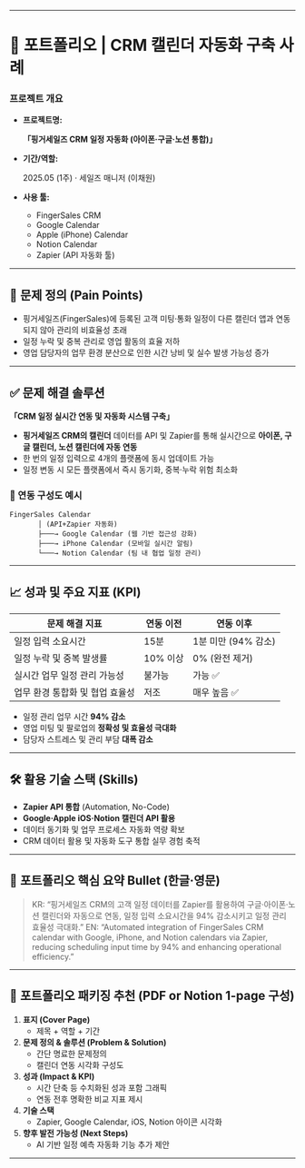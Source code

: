 
---


# **📆 포트폴리오 | CRM 캘린더 자동화 구축 사례**


### **프로젝트 개요**

- **프로젝트명:**

    **「핑거세일즈 CRM 일정 자동화 (아이폰·구글·노션 통합)」**

- **기간/역할:**

    2025.05 (1주) · 세일즈 매니저 (이채원)

- **사용 툴:**
    - FingerSales CRM
    - Google Calendar
    - Apple (iPhone) Calendar
    - Notion Calendar
    - Zapier (API 자동화 툴)

---


## **🚩 문제 정의 (Pain Points)**

- 핑거세일즈(FingerSales)에 등록된 고객 미팅·통화 일정이 다른 캘린더 앱과 연동되지 않아 관리의 비효율성 초래
- 일정 누락 및 중복 관리로 영업 활동의 효율 저하
- 영업 담당자의 업무 환경 분산으로 인한 시간 낭비 및 실수 발생 가능성 증가

---


## **✅ 문제 해결 솔루션**


**「CRM 일정 실시간 연동 및 자동화 시스템 구축」**

- **핑거세일즈 CRM의 캘린더** 데이터를 API 및 Zapier를 통해 실시간으로 **아이폰, 구글 캘린더, 노션 캘린더에 자동 연동**
- 한 번의 일정 입력으로 4개의 플랫폼에 동시 업데이트 가능
- 일정 변동 시 모든 플랫폼에서 즉시 동기화, 중복·누락 위험 최소화

### **📲 연동 구성도 예시**


```plain text
FingerSales Calendar
       │ (API+Zapier 자동화)
       ├───→ Google Calendar (웹 기반 접근성 강화)
       ├───→ iPhone Calendar (모바일 실시간 알림)
       └───→ Notion Calendar (팀 내 협업 일정 관리)
```


---


## **📈 성과 및 주요 지표 (KPI)**


| **문제 해결 지표**       | **연동 이전** | **연동 이후**      |
| ------------------ | --------- | -------------- |
| 일정 입력 소요시간         | 15분       | 1분 미만 (94% 감소) |
| 일정 누락 및 중복 발생률     | 10% 이상    | 0% (완전 제거)     |
| 실시간 업무 일정 관리 가능성   | 불가능       | 가능 ✅           |
| 업무 환경 통합화 및 협업 효율성 | 저조        | 매우 높음 ✅        |

- 일정 관리 업무 시간 **94% 감소**
- 영업 미팅 및 팔로업의 **정확성 및 효율성 극대화**
- 담당자 스트레스 및 관리 부담 **대폭 감소**

---


## **🛠 활용 기술 스택 (Skills)**

- **Zapier API 통합** (Automation, No-Code)
- **Google·Apple iOS·Notion 캘린더 API 활용**
- 데이터 동기화 및 업무 프로세스 자동화 역량 확보
- CRM 데이터 활용 및 자동화 도구 통합 실무 경험 축적

---


## **🌟 포트폴리오 핵심 요약 Bullet (한글·영문)**

> KR:
> “핑거세일즈 CRM의 고객 일정 데이터를 Zapier를 활용하여 구글·아이폰·노션 캘린더와 자동으로 연동,
> 일정 입력 소요시간을 94% 감소시키고 일정 관리 효율성 극대화.”
> EN:
> “Automated integration of FingerSales CRM calendar with Google, iPhone, and Notion calendars via Zapier, reducing scheduling input time by 94% and enhancing operational efficiency.”

---


## **📌 포트폴리오 패키징 추천 (PDF or Notion 1-page 구성)**

1. **표지 (Cover Page)**
    - 제목 + 역할 + 기간
2. **문제 정의 & 솔루션 (Problem & Solution)**
    - 간단 명료한 문제정의
    - 캘린더 연동 시각화 구성도
3. **성과 (Impact & KPI)**
    - 시간 단축 등 수치화된 성과 포함 그래픽
    - 연동 전후 명확한 비교 지표 제시
4. **기술 스택**
    - Zapier, Google Calendar, iOS, Notion 아이콘 시각화
5. **향후 발전 가능성 (Next Steps)**
    - AI 기반 일정 예측 자동화 기능 추가 제안

---

